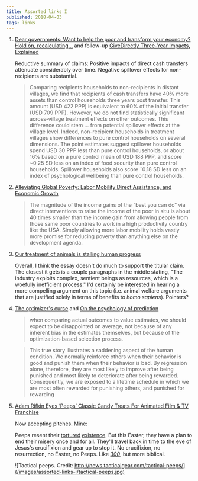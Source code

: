 ```yaml
---
title: Assorted links I
published: 2018-04-03
tags: links
---
```


1. [Dear governments: Want to help the poor and transform your economy? Hold on, recalculating...](http://blogs.worldbank.org/impactevaluations/dear-governments-want-help-poor-and-transform-your-economy-hold-recalculating) and follow-up [GiveDirectly Three-Year Impacts, Explained](http://blogs.worldbank.org/impactevaluations/givedirectly-three-year-impacts-explained)

   Reductive summary of claims: Positive impacts of direct cash transfers attenuate considerably over time. Negative spillover effects for non-recipients are substantial.

   <blockquote>
   Comparing recipients households to non-recipients in distant villages, we find that recipients of cash transfers have 40% more assets than control households three years post transfer. This amount (USD 422 PPP) is equivalent to 60% of the initial transfer (USD 709 PPP). However, we do not find statistically significant across-village treatment effects on other outcomes. This difference could stem ... from potential spillover effects at the village level. Indeed, non-recipient households in treatment villages show differences to pure control households on several dimensions. The point estimates suggest spillover households spend USD 30 PPP less than pure control households, or about 16% based on a pure control mean of USD 188 PPP, and score ~0.25 SD less on an index of food security than pure control households. Spillover households also score ˜0.18 SD less on an index of psychological wellbeing than pure control households.
   </blockquote>

2. [Alleviating Global Poverty: Labor Mobility Direct Assistance, and Economic Growth](https://www.cgdev.org/sites/default/files/alleviating-global-poverty-labor-mobility-direct-assistance-and-economic-growth.pdf)

   <blockquote>
   The magnitude of the income gains of the “best you can do” via direct interventions to raise the income of the poor in situ is about 40 times smaller than the income gain from allowing people from those same poor countries to work in a high productivity country like the USA. Simply allowing more labor mobility holds vastly more promise for reducing poverty than anything else on the development agenda.
   </blockquote>

3. [Our treatment of animals is stalling human progress]( https://qz.com/1209936/our-treatment-of-animals-is-stalling-human-progress/)

   Overall, I think the essay doesn't do much to support the titular claim. The closest it gets is a couple paragraphs in the middle stating, "The industry exploits complex, sentient beings as resources, which is a woefully inefficient process." I'd certainly be interested in hearing a more compelling argument on this topic (i.e. animal welfare arguments that are justified solely in terms of benefits to _homo sapiens_). Pointers?

4. [The optimizer's curse](https://faculty.fuqua.duke.edu/~jes9/bio/The_Optimizers_Curse.pdf) and [On the psychology of prediction](https://pdfs.semanticscholar.org/8597/8718f87a0299b6b3fbbc3e8c40210d21942b.pdf)

   <blockquote>
   when comparing actual outcomes to value estimates, we should expect to be disappointed on average, not because of any inherent bias in the estimates themselves, but because of the optimization-based selection process.
   </blockquote>

   <blockquote>
   This true story illustrates a saddening aspect of the human condition. We normally reinforce others when their behavior is good and punish them when their behavior is bad. By regression alone, therefore, they are most likely to improve after being punished and most likely to deteriorate after being rewarded. Consequently, we are exposed to a lifetime schedule in which we are most often rewarded for punishing others, and punished for rewarding
   </blockquote>

5. [Adam Rifkin Eyes ‘Peeps’ Classic Candy Treats For Animated Film & TV Franchise](http://deadline.com/2014/04/peeps-candy-movie-tv-adam-rifkin-718333/)

   Now accepting pitches. Mine:

   Peeps resent their [tortured](https://www.youtube.com/watch?v=fxLY1SGXV_E) [existence](https://www.youtube.com/watch?v=wflLGCvB4iQ). But this Easter, they have a plan to end their misery once and for all. They'll travel back in time to the eve of Jesus's crucifixion and gear up to stop it. No crucifixion, no resurrection, no Easter, no Peeps. Like _[300](https://en.wikipedia.org/wiki/300_(film))_, but more biblical.

   ![Tactical peeps. Credit: http://news.tacticalgear.com/tactical-peeps/](/images/assorted-links-i/tactical-peeps.jpg)

<!--more-->
